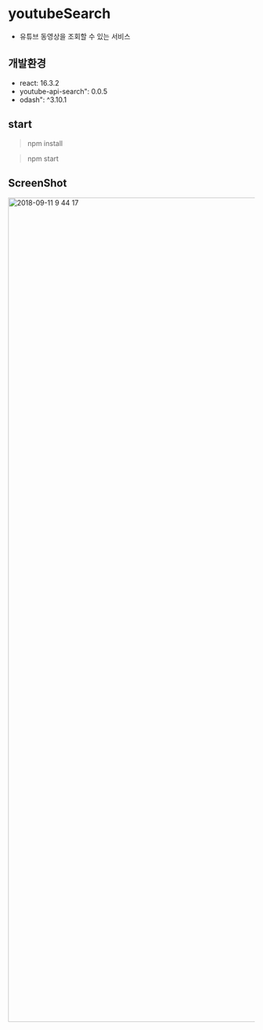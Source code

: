 # youtubeSearch

* 유튜브 동영상을 조회할 수 있는 서비스

## 개발환경
* react: 16.3.2
* youtube-api-search": 0.0.5
* odash": ^3.10.1

## start
> npm install

> npm start

## ScreenShot
<img width="1680" alt="2018-09-11 9 44 17" src="https://user-images.githubusercontent.com/26926312/45360929-db9a0600-b60b-11e8-8cc2-b1fd0a23a889.png">
